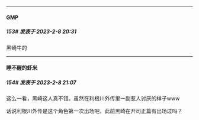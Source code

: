 
*****

####  GMP  
##### 153#       发表于 2023-2-8 20:31

黑崎牛的


*****

####  睡不醒的虾米  
##### 154#       发表于 2023-2-8 21:07

这么一看，黑崎这人真不错。虽然在利根川外传里一副惹人讨厌的样子www

话说利根川外传是这个角色第一次出场吧，此前黑崎在开司正篇有出场过吗？


